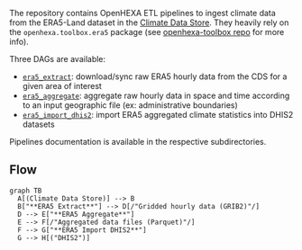The repository contains OpenHEXA ETL pipelines to ingest climate data from the ERA5-Land dataset in
the [Climate Data
Store](https://cds.climate.copernicus.eu/datasets/reanalysis-era5-land?tab=overview). They heavily
rely on the `openhexa.toolbox.era5` package (see [openhexa-toolbox
repo](https://github.com/BLSQ/openhexa-toolbox/tree/main/openhexa/toolbox/era5) for more info).

Three DAGs are available:

* [`era5_extract`](era5_extract/README.md): download/sync raw ERA5 hourly data from the CDS for a given area of interest
* [`era5_aggregate`](era5_aggregate/README.md): aggregate raw hourly data in space and time according to an input geographic
  file (ex: administrative boundaries)
* [`era5_import_dhis2`](era5_import_dhis2/README.md): import ERA5 aggregated climate statistics into DHIS2 datasets

Pipelines documentation is available in the respective subdirectories.

## Flow

```mermaid
graph TB
  A[(Climate Data Store)] --> B
  B["**ERA5 Extract**"] --> D[/"Gridded hourly data (GRIB2)"/]
  D --> E["**ERA5 Aggregate**"]
  E --> F[/"Aggregated data files (Parquet)"/]
  F --> G["**ERA5 Import DHIS2**"]
  G --> H[("DHIS2")]
```
